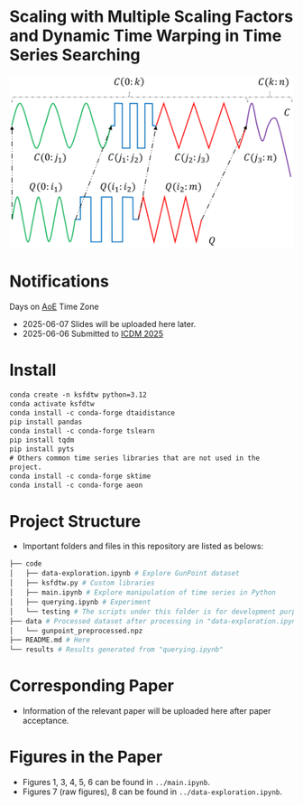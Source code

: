 # Scaling with Multiple Scaling Factors and Dynamic Time Warping in Time Series Searching
<!-- https://stackoverflow.com/questions/39777166/display-pdf-image-in-markdown -->
<!-- for d in *.pdf ; do inkscape --without-gui --file=$d --export-plain-svg=${d%.*}.svg ; done -->
![Figure 1](figures/psdtw-intuition.pptx.svg)

# Notifications
Days on [AoE](https://www.timeanddate.com/time/zones/aoe) Time Zone
- 2025-06-07 Slides will be uploaded here later.
- 2025-06-06 Submitted to [ICDM 2025](https://www3.cs.stonybrook.edu/~icdm2025/index.html)

# Install
```
conda create -n ksfdtw python=3.12
conda activate ksfdtw
conda install -c conda-forge dtaidistance
pip install pandas
conda install -c conda-forge tslearn
pip install tqdm
pip install pyts
# Others common time series libraries that are not used in the project.
conda install -c conda-forge sktime  
conda install -c conda-forge aeon
```

# Project Structure
<!-- https://stackoverflow.com/questions/23989232/is-there-a-way-to-represent-a-directory-tree-in-a-github-readme-md -->
- Important folders and files in this repository are listed as belows: 
```bash
├── code
│   ├── data-exploration.ipynb # Explore GunPoint dataset 
│   ├── ksfdtw.py # Custom libraries
│   ├── main.ipynb # Explore manipulation of time series in Python
│   ├── querying.ipynb # Experiment
│   └── testing # The scripts under this folder is for development purpose and only for book-keeping purpose.
├── data # Processed dataset after processing in "data-exploration.ipynb "
│   └── gunpoint_preprocessed.npz
├── README.md # Here
└── results # Results generated from "querying.ipynb"
```

# Corresponding Paper
- Information of the relevant paper will be uploaded here after paper acceptance.

# Figures in the Paper
- Figures 1, 3, 4, 5, 6 can be found in `../main.ipynb`.
- Figures 7 (raw figures), 8 can be found in `../data-exploration.ipynb`.
